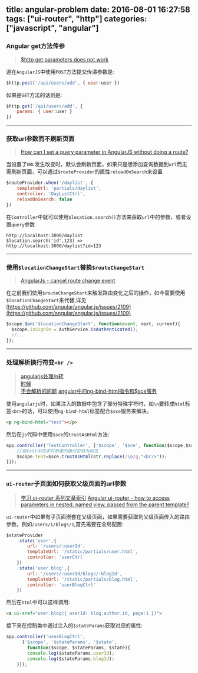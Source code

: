 title: angular-problem
date: 2016-08-01 16:27:58
tags: ["ui-router", "http"]
categories: ["javascript", "angular"]
---

### Angular get方法传参

> [$http get parameters does not work](http://stackoverflow.com/questions/17225088/http-get-parameters-does-not-work)

道在`AngularJS`中使用`POST`方法提交传递参数是:
```js
$http.post('/api/users/add', { user:user })
```
如果是`GET`方法的话则是:
```js
$http.get('/api/users/add', {
	params: { user:user }
})
```

----

### 获取url参数而不刷新页面

> [How can I set a query parameter in AngularJS without doing a route?](http://stackoverflow.com/questions/17513093/how-can-i-set-a-query-parameter-in-angularjs-without-doing-a-route)

当设置了`URL`发生改变时，默认会刷新页面，如果只是想添加查询数据到`url`而无需刷新页面，可以通过`$routeProvider`的属性`reloadOnSearch`来设置
```js
$routeProvider.when('/daylist', {
	templateUrl: 'partials/daylist',
	controller: 'DayListCtrl',
	reloadOnSearch: false
})
```
在`Controller`中就可以使用`$location.search()`方法来获取`url`中的参数，或者设置`query`参数
```
http://localhost:3000/daylist
$location.search('id',123) =>
http://localhost:3000/daylist?id=123
```

----

### 使用`$locationChangeStart`替换`$routeChangeStart`

> [AngularJs - cancel route change event](http://stackoverflow.com/questions/16344223/angularjs-cancel-route-change-event)

在之前我们使用`$routeChangeStart`来触发路由变化之后的操作，如今需要使用`$locationChangeStart`来代替,详见[https://github.com/angular/angular.js/issues/2109](https://github.com/angular/angular.js/issues/2109)
```js
$scope.$on('$locationChangeStart', function(event, next, current){
  $scope.isSignIn = AuthService.isAuthenticated();
  //...
});
```

----

### 处理解析换行符变`<br />`

> [angularjs处理/n转<br/>时候 <br/>不会解析的问题](https://segmentfault.com/q/1010000002891789)
> [angular中的ng-bind-html指令和$sce服务](https://segmentfault.com/a/1190000000639561)

使用`angularjs`时，如果注入的数据中包含了部分特殊字符时，如`\n`要转成`html`标签`<br>`的话，可以使用`ng-bind-html`标签配合`$sce`服务来解决。
```html
<p ng-bind-html="test"></p>
```
然后在`js`代码中使用`$sce`的`trustAsHtml`方法:
```js
app.controller('TestController', ['$scope', '$sce', function($scope,$sce) {
    //将test中的字符串里的换行符转为标签
    $scope.test=$sce.trustAsHtml(str.replace(/\n/g,"<br/>"));
}]);
```

----

### `ui-router`子页面如何获取父级页面的url参数

> [学习 ui-router 系列文章索引](http://bubkoo.com/2014/01/02/angular/ui-router/guide/index/)
> [Angular ui-router - how to access parameters in nested, named view, passed from the parent template?](http://stackoverflow.com/questions/21097820/angular-ui-router-how-to-access-parameters-in-nested-named-view-passed-from)

`ui-router`中如果有子页面嵌套在父级页面，如果需要获取到父级页面传入的路由参数，例如`/users/1/blogs/1`,首先需要在全局配置:
```js
$stateProvider
    .state('user',{
		url: '/users/:userId',
		templateUrl: '/static/partials/user.html',
		controller: 'userCtrl'
	})
	.state('user.blog',{
		url: '/users/:userId/blogs/:blogId',
		templateUrl: '/static/partials/blog.html',
		controller: 'userBlogCtrl'
	})
```
然后在`html`中可以这样调用:
```html
<a ui-sref="user.blog({ userId: blog.author.id, page:1 })">
```
接下来在控制类中通过注入的`$stateParams`获取对应的属性:
```js
app.controller('userBlogCtrl',
	  ['$scope', '$stateParams', '$state', 
		function($scope, $stateParams, $state){
		console.log($stateParams.userId);
		console.log($stateParams.blogId);
	}]);
```
